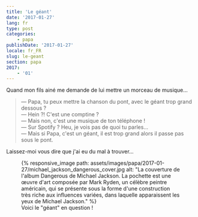 ```yaml
---
title: 'Le géant'
date: '2017-01-27'
lang: fr
type: post
categories:
    - papa
publishDate: '2017-01-27'
locale: fr_FR
slug: le-geant
section: papa
2017:
    - '01'
---
```


Quand mon fils ainé me demande de lui mettre un morceau de musique…

<!--more-->

> — Papa, tu peux mettre la chanson du pont, avec le géant trop grand dessous ?  
> — Hein ?! C'est une comptine ?  
> — Mais non, c'est une musique de ton téléphone !  
> — Sur Spotify ? Heu, je vois pas de quoi tu parles…  
> — Mais si Papa, c'est un géant, il est trop grand alors il passe pas sous le pont.

Laissez-moi vous dire que j'ai eu du mal à trouver…

<figure>
      {% responsive_image path: assets/images/papa/2017-01-27/michael_jackson_dangerous_cover.jpg alt: "La couverture de l'album Dangerous de Michael Jackson. La pochette est une œuvre d'art composée par Mark Ryden, un célèbre peintre américain, qui se présente sous la forme d'une construction très riche aux influences variées, dans laquelle apparaissent les yeux de Michael Jackson." %}
  <figcaption>Voici le "géant" en question !</figcaption>
</figure>

